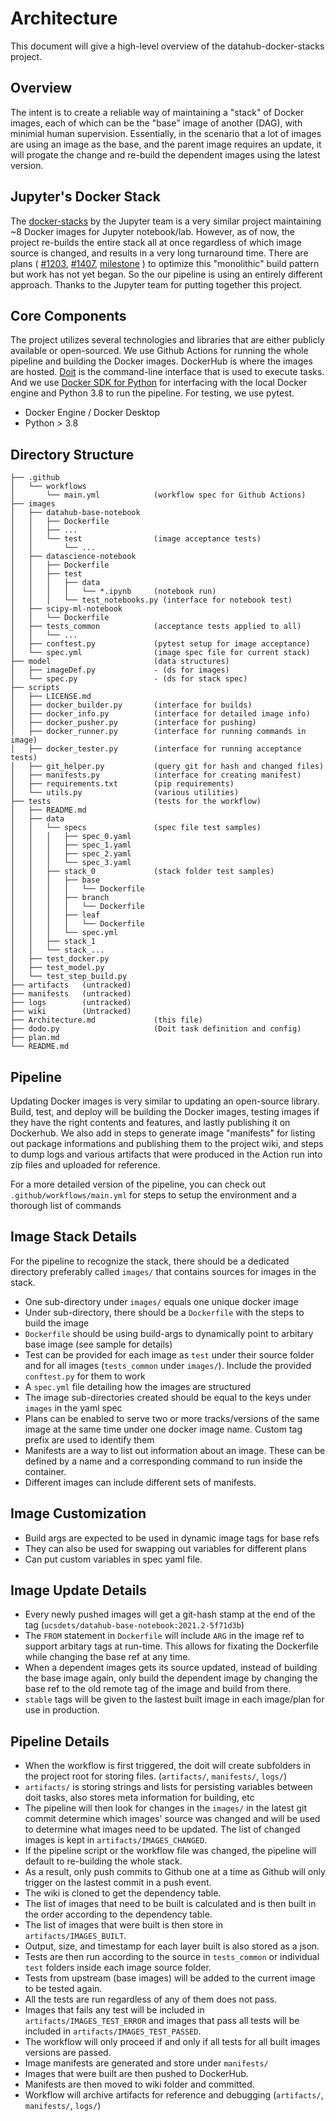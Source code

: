 # Architecture

This document will give a high-level overview of the datahub-docker-stacks project. 

## Overview

The intent is to create a reliable way of maintaining a "stack" of Docker 
images, each of which can be the "base" image of another (DAG), with minimial 
human supervision. Essentially, in the scenario that a lot of images are using 
an image as the base, and the parent image requires an update, it will progate 
the change and re-build the dependent images using the latest version. 

## Jupyter's Docker Stack

The [docker-stacks](https://github.com/jupyter/docker-stacks) by the Jupyter team 
is a very similar project maintaining ~8 Docker images for Jupyter notebook/lab. 
However, as of now, the project re-builds the entire stack all at 
once regardless of which image source is changed, and results in a very long 
turnaround time. There are plans (
    [#1203](https://github.com/jupyter/docker-stacks/issues/1203),
    [#1407](https://github.com/jupyter/docker-stacks/issues/1407),
    [milestone](https://github.com/jupyter/docker-stacks/milestone/1)
) to optimize this "monolithic" build pattern but work has not yet began. So 
the our pipeline is using an entirely different approach. Thanks to the Jupyter 
team for putting together this project.

## Core Components

The project utilizes several technologies and libraries that are either publicly 
available or open-sourced. We use Github Actions for running the whole pipeline 
and building the Docker images. DockerHub is where the images are hosted. 
[Doit](https://github.com/pydoit/doit) is the command-line interface that is 
used to execute tasks. And we use [Docker SDK for Python](https://docker-py.readthedocs.io/en/stable/) for interfacing with the local Docker engine and Python 3.8
to run the pipeline. For testing, we use pytest.

- Docker Engine / Docker Desktop
- Python > 3.8

## Directory Structure

```
├── .github
│   └── workflows
│       └── main.yml            (workflow spec for Github Actions)
├── images
│   ├── datahub-base-notebook
│   │   ├── Dockerfile
│   │   ├── ...
│   │   └── test                (image acceptance tests)
│   │       └── ...
│   ├── datascience-notebook
│   │   ├── Dockerfile
│   │   ├── test
│   │   │   ├── data
│   │   │   │   └── *.ipynb     (notebook run)
│   │   │   └── test_notebooks.py (interface for notebook test)
│   ├── scipy-ml-notebook
│   │   └── Dockerfile
│   ├── tests_common            (acceptance tests applied to all)
│   │   └── ...
│   ├── conftest.py             (pytest setup for image acceptance)
│   └── spec.yml                (image spec file for current stack)
├── model                       (data structures)
│   ├── imageDef.py             - (ds for images)
│   └── spec.py                 - (ds for stack spec)
├── scripts
│   ├── LICENSE.md
│   ├── docker_builder.py       (interface for builds)
│   ├── docker_info.py          (interface for detailed image info)
│   ├── docker_pusher.py        (interface for pushing)
│   ├── docker_runner.py        (interface for running commands in image)
│   ├── docker_tester.py        (interface for running acceptance tests)
│   ├── git_helper.py           (query git for hash and changed files)
│   ├── manifests.py            (interface for creating manifest)
│   ├── requirements.txt        (pip requirements)
│   └── utils.py                (various utilities)
├── tests                       (tests for the workflow)
│   ├── README.md
│   ├── data
│   │   └── specs               (spec file test samples)
│   │   │   ├── spec_0.yaml
│   │   │   ├── spec_1.yaml
│   │   │   ├── spec_2.yaml
│   │   │   └── spec_3.yaml
│   │   ├── stack_0             (stack folder test samples)
│   │   │   ├── base
│   │   │   │   └── Dockerfile
│   │   │   ├── branch
│   │   │   │   └── Dockerfile
│   │   │   ├── leaf
│   │   │   │   └── Dockerfile
│   │   │   └── spec.yml
│   │   ├── stack_1
│   │   └── stack_...
│   ├── test_docker.py
│   ├── test_model.py
│   └── test_step_build.py
├── artifacts   (untracked)
├── manifests   (untracked)
├── logs        (untracked)
├── wiki        (Untracked)
├── Architecture.md             (this file)
├── dodo.py                     (Doit task definition and config)
├── plan.md
└── README.md
```

## Pipeline

Updating Docker images is very similar to updating an open-source library. 
Build, test, and deploy will be building the Docker images, testing images if 
they have the right contents and features, and lastly publishing it on 
Dockerhub. We also add in steps to generate image "manifests" for listing out 
package informations and publishing them to the project wiki, and steps to 
dump logs and various artifacts that were produced in the Action run into 
zip files and uploaded for reference.

For a more detailed version of the pipeline, you can check out 
`.github/workflows/main.yml` for steps to setup the environment and a thorough 
list of commands

## Image Stack Details

For the pipeline to recognize the stack, there should be a dedicated directory 
preferably called `images/` that contains sources for images in the stack.

- One sub-directory under `images/` equals one unique docker image
- Under sub-directory, there should be a `Dockerfile` with the steps to build the image
- `Dockerfile` should be using build-args to dynamically point to arbitary base 
image (see sample for details)
- Test can be provided for each image as `test` under their source folder and 
for all images (`tests_common` under `images/`). Include the provided 
`conftest.py` for them to work
- A `spec.yml` file detailing how the images are structured
- The image sub-directories created should be equal to the keys under `images` in the yaml spec
- Plans can be enabled to serve two or more tracks/versions of the same image
at the same time under one docker image name. Custom tag prefix are used to 
identify them
- Manifests are a way to list out information about an image. These can be 
defined by a name and a corresponding command to run inside the container.
- Different images can include different sets of manifests.

## Image Customization

- Build args are expected to be used in dynamic image tags for base refs 
- They can also be used for swapping out variables for different plans
- Can put custom variables in spec yaml file.

## Image Update Details

- Every newly pushed images will get a git-hash stamp at the end of the tag
(`ucsdets/datahub-base-notebook:2021.2-5f71d3b`)
- The `FROM` statement in `Dockerfile` will include `ARG` in the image ref to
support arbitary tags at run-time. This allows for fixating the Dockerfile 
while changing the base ref at any time.
- When a dependent images gets its source updated, instead of building the base 
image again, only build the dependent image by changing the base ref to the 
old remote tag of the image and build from there.
- `stable` tags will be given to the lastest built image in each image/plan for 
use in production.

## Pipeline Details

- When the workflow is first triggered, the doit will create subfolders in the
project root for storing files. (`artifacts/`, `manifests/`, `logs/`)
- `artifacts/` is storing strings and lists for persisting variables between 
doit tasks, also stores meta information for building, etc
- The pipeline will then look for changes in the `images/` in the latest git 
commit determine which images' source was changed and will be used to determine 
what images need to be updated. The list of changed images is kept in 
`artifacts/IMAGES_CHANGED`.
- If the pipeline script or the workflow file was changed, the pipeline will 
default to re-building the whole stack.
- As a result, only push commits to Github one at a time as Github will only 
trigger on the lastest commit in a push event. 
- The wiki is cloned to get the dependency table.
- The list of images that need to be built is calculated and is then built 
in the order according to the dependency table.
- The list of images that were built is then store in `artifacts/IMAGES_BUILT`.
- Output, size, and timestamp for each layer built is also stored as a json.
- Tests are then run according to the source in `tests_common` or individual 
`test` folders inside each image source folder. 
- Tests from upstream (base images) will be added to the current image to be 
tested again.
- All the tests are run regardless of any of them does not pass.
- Images that fails any test will be included in `artifacts/IMAGES_TEST_ERROR` 
and images that pass all tests will be included in `artifacts/IMAGES_TEST_PASSED`.
- The workflow will only proceed if and only if all tests for all built images 
versions are passed.
- Image manifests are generated and store under `manifests/`
- Images that were built are then pushed to DockerHub.
- Manifests are then moved to wiki folder and committed.
- Workflow will archive artifacts for reference and debugging 
(`artifacts/`, `manifests/`, `logs/`)
